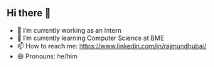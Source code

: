 ## Hi there 👋

- 🔭 I’m currently working as an Intern
- 🌱 I’m currently learning Computer Science at BME
- 📫 How to reach me: https://www.linkedin.com/in/rajmundhubai/
- 😄 Pronouns: he/him


